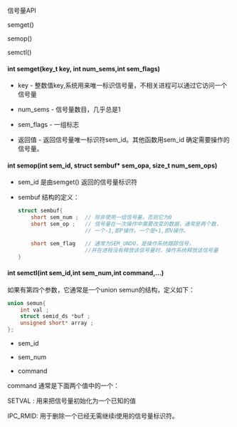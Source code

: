 信号量API

semget()

semop()

semctl()

#### int semget(key_t key, int num_sems,int sem_flags)

- key   -  整数值key,系统用来唯一标识信号量，不相关进程可以通过它访问一个信号量

- num_sems   - 信号量数目，几乎总是1

- sem_flags   -  一组标志

- 返回值    -  返回信号量唯一标识符sem_id。其他函数用sem_id 确定需要操作的信号量。

#### int semop(int sem_id, struct sembuf* sem_opa, size_t        num_sem_ops)

- sem_id 是由semget() 返回的信号量标识符

- sembuf 结构的定义：
  
  ```c
  struct sembuf{
      short sem_num ;  // 除非使用一组信号量，否则它为0
      short sem_op ;   // 信号量在一次操作中需要改变的数据，通常是两个数，
                       // 一个-1,即P操作。一个是+1,即V操作。
  
      short sem_flag   // 通常为SEM_UNDO，是操作系统跟踪信号，
                       //并在进程没有释放该信号量时，操作系统释放该信号量
  }
  ```

#### int semctl(int sem_id,int sem_num,int command,...)

如果有第四个参数，它通常是一个union semun的结构，定义如下：

```c
union semun{
    int val ;
    struct semid_ds *buf ;
    unsigned short* array ;
};
```

- sem_id

- sem_num

- command 

command 通常是下面两个值中的一个：

SETVAL : 用来把信号量初始化为一个已知的值

IPC_RMID:  用于删除一个已经无需继续i使用的信号量标识符。
